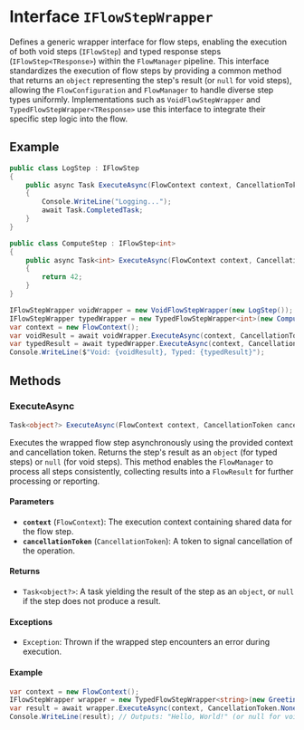 # Interface `IFlowStepWrapper`

Defines a generic wrapper interface for flow steps, enabling the execution of both void steps (`IFlowStep`) and typed response steps (`IFlowStep<TResponse>`) within the `FlowManager` pipeline. This interface standardizes the execution of flow steps by providing a common method that returns an `object` representing the step's result (or `null` for void steps), allowing the `FlowConfiguration` and `FlowManager` to handle diverse step types uniformly. Implementations such as `VoidFlowStepWrapper` and `TypedFlowStepWrapper<TResponse>` use this interface to integrate their specific step logic into the flow.

## Example

```csharp
public class LogStep : IFlowStep
{
    public async Task ExecuteAsync(FlowContext context, CancellationToken cancellationToken)
    {
        Console.WriteLine("Logging...");
        await Task.CompletedTask;
    }
}

public class ComputeStep : IFlowStep<int>
{
    public async Task<int> ExecuteAsync(FlowContext context, CancellationToken cancellationToken)
    {
        return 42;
    }
}

IFlowStepWrapper voidWrapper = new VoidFlowStepWrapper(new LogStep());
IFlowStepWrapper typedWrapper = new TypedFlowStepWrapper<int>(new ComputeStep());
var context = new FlowContext();
var voidResult = await voidWrapper.ExecuteAsync(context, CancellationToken.None); // Returns null
var typedResult = await typedWrapper.ExecuteAsync(context, CancellationToken.None); // Returns 42
Console.WriteLine($"Void: {voidResult}, Typed: {typedResult}");
```

## Methods

### ExecuteAsync

```csharp
Task<object?> ExecuteAsync(FlowContext context, CancellationToken cancellationToken);
```

Executes the wrapped flow step asynchronously using the provided context and cancellation token. Returns the step's result as an `object` (for typed steps) or `null` (for void steps). This method enables the `FlowManager` to process all steps consistently, collecting results into a `FlowResult` for further processing or reporting.

#### Parameters
- **`context`** (`FlowContext`): The execution context containing shared data for the flow step.
- **`cancellationToken`** (`CancellationToken`): A token to signal cancellation of the operation.

#### Returns
- `Task<object?>`: A task yielding the result of the step as an `object`, or `null` if the step does not produce a result.

#### Exceptions
- `Exception`: Thrown if the wrapped step encounters an error during execution.

#### Example

```csharp
var context = new FlowContext();
IFlowStepWrapper wrapper = new TypedFlowStepWrapper<string>(new GreetingStep());
var result = await wrapper.ExecuteAsync(context, CancellationToken.None);
Console.WriteLine(result); // Outputs: "Hello, World!" (or null for void steps)
```